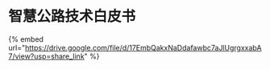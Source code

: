 # 智慧公路技术白皮书

{% embed url="https://drive.google.com/file/d/17EmbQakxNaDdafawbc7aJlUgrgxxabA7/view?usp=share_link" %}
